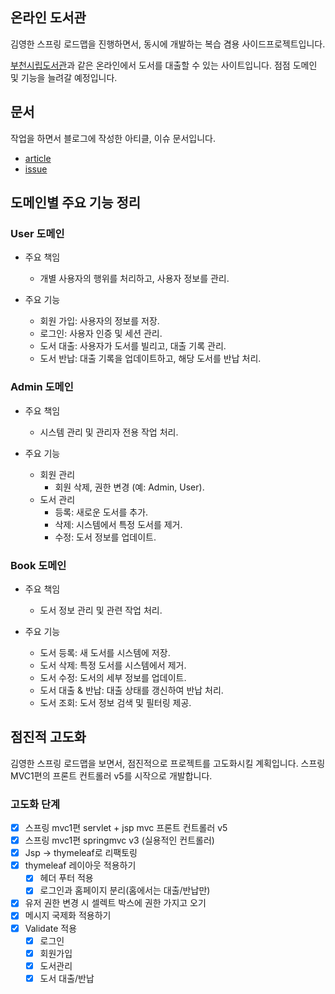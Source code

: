 ## 온라인 도서관

김영한 스프링 로드맵을 진행하면서, 동시에 개발하는 복습 겸용 사이드프로젝트입니다.

[부천시립도서관](https://www.bcl.go.kr/)과 같은 온라인에서 도서를 대출할 수 있는 사이트입니다.
점점 도메인 및 기능을 늘려갈 예정입니다.

## 문서

작업을 하면서 블로그에 작성한 아티클, 이슈 문서입니다.

- [article](https://devcj.kr/category/projects/web-library/web-library-articles/)
- [issue](https://devcj.kr/category/projects/web-library/web-library-issues/)


## 도메인별 주요 기능 정리

### User 도메인

- 주요 책임
  - 개별 사용자의 행위를 처리하고, 사용자 정보를 관리.

- 주요 기능
  - 회원 가입: 사용자의 정보를 저장.
  - 로그인: 사용자 인증 및 세션 관리.
  - 도서 대출: 사용자가 도서를 빌리고, 대출 기록 관리.
  - 도서 반납: 대출 기록을 업데이트하고, 해당 도서를 반납 처리.

### Admin 도메인

- 주요 책임 
  - 시스템 관리 및 관리자 전용 작업 처리.

- 주요 기능
  - 회원 관리
    - 회원 삭제, 권한 변경 (예: Admin, User).
  - 도서 관리
    - 등록: 새로운 도서를 추가.
    - 삭제: 시스템에서 특정 도서를 제거.
    - 수정: 도서 정보를 업데이트.
   
### Book 도메인

- 주요 책임
  - 도서 정보 관리 및 관련 작업 처리.

- 주요 기능
  - 도서 등록: 새 도서를 시스템에 저장.
  - 도서 삭제: 특정 도서를 시스템에서 제거.
  - 도서 수정: 도서의 세부 정보를 업데이트.
  - 도서 대출 & 반납: 대출 상태를 갱신하여 반납 처리.
  - 도서 조회: 도서 정보 검색 및 필터링 제공.


## 점진적 고도화

김영한 스프링 로드맵을 보면서, 점진적으로 프로젝트를 고도화시킬 계획입니다. 스프링 MVC1편의 프론트 컨트롤러 v5를 시작으로 개발합니다.

### 고도화 단계

- [x] 스프링 mvc1편 servlet + jsp mvc 프론트 컨트롤러 v5
- [x] 스프링 mvc1편 springmvc v3 (실용적인 컨트롤러)
- [x] Jsp -> thymeleaf로 리팩토링
- [x] thymeleaf 레이아웃 적용하기
  - [x] 헤더 푸터 적용
  - [x] 로그인과 홈페이지 분리(홈에서는 대출/반납만)
- [x] 유저 권한 변경 시 셀렉트 박스에 권한 가지고 오기
- [x] 메시지 국제화 적용하기
- [x] Validate 적용
  - [x] 로그인
  - [x] 회원가입
  - [x] 도서관리
  - [x] 도서 대출/반납
